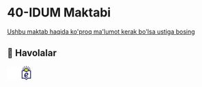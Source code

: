 # 40-IDUM Maktabi
<a href="https://40idum.netlify.app/">Ushbu maktab haqida ko'proq ma'lumot kerak bo'lsa ustiga bosing</a>

## 🔗 Havolalar
[![Facebook](assets/Facebook.png)](https://twitter.com/)
[![Facebook](assets/Emaktab.png)](https://twitter.com/)
